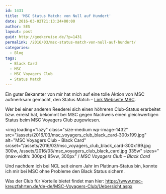 ```yaml
---
id: 1431
title: 'MSC Status Match: von Null auf Hundert'
date: 2016-03-02T21:13:24+00:00
author: SES
layout: post
guid: http://geekcruise.de/?p=1431
permalink: /2016/03/msc-status-match-von-null-auf-hundert/
categories:
  - Blog
tags:
  - Black Card
  - MSC
  - MSC Voyagers Club
  - Status Match
---
```

Ein guter Bekannter von mir hat mich auf eine tolle Aktion von MSC aufmerksam gemacht, den Status Match – [Link Webseite MSC](https://www.msc-kreuzfahrten.de/de-de/MSC-Voyagers-Club/Status-Match-Programm.aspx).

Wer bei einer anderen Reederei sich einen höhreren Club-Status erarbeitet bzw. erreist hat, bekommt bei MSC gegen Nachweis einen gleichwertigen Status beim MSC Voyagers Club zugewiesen.


<img loading="lazy" class="size-medium wp-image-1432" src="/assets/2016/03/msc_voyagers_club_black_card-300x199.jpg" alt="MSC Voyagers Club - Black Card"   srcset="/assets/2016/03/msc_voyagers_club_black_card-300x199.jpg 300w, /assets/2016/03/msc_voyagers_club_black_card.jpg 335w" sizes="(max-width: 300px) 85vw, 300px" /
*MSC Voyagers Club – Black Card*

Und nachdem ich bei NCL seit einem Jahr im Platinum-Status bin, konnte ich mir bei MSC ohne Probleme den Black Status sichern.

Was der Club für Vorteile bietet findet man hier: <https://www.msc-kreuzfahrten.de/de-de/MSC-Voyagers-Club/Uebersicht.aspx>

&nbsp;

&nbsp;

